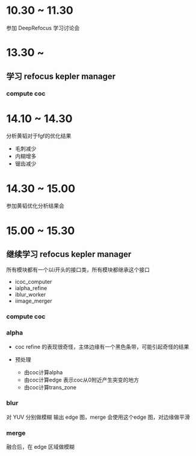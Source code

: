 # 10.30 ~ 11.30
参加 DeepRefocus 学习讨论会

# 13.30 ~

## 学习 refocus kepler manager

### compute coc


# 14.10 ~ 14.30

分析黄韬对于fgf的优化结果

* 毛刺减少
* 内糊增多
* 锯齿减少

# 14.30 ~ 15.00

参加黄韬优化分析结果会

# 15.00 ~ 15.30

## 继续学习 refocus kepler manager

所有模块都有一个以i开头的接口类，所有模块都继承这个接口

* icoc_computer
* ialpha_refine
* iblur_worker
* iimage_merger

### compute coc

### alpha

* coc refine 的表现很奇怪，主体边缘有一个黑色条带，可能引起奇怪的结果

* 预处理
  * 由coc计算alpha 
  * 由coc计算edge 表示coc从0附近产生突变的地方
  * 由coc计算trans_zone 

### blur

对 YUV 分别做模糊
输出 edge 图，merge 会使用这个edge 图，对边缘做平滑

### merge

融合后，在 edge 区域做模糊
